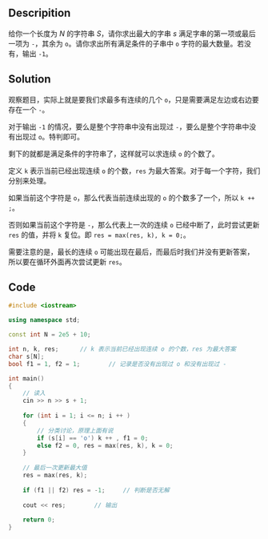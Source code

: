 ## Descripition

给你一个长度为 $N$ 的字符串 $S$，请你求出最大的字串 $s$ 满足字串的第一项或最后一项为 `-`，其余为 `o`。请你求出所有满足条件的子串中 `o` 字符的最大数量。若没有，输出 `-1`。

## Solution

观察题目，实际上就是要我们求最多有连续的几个 `o`，只是需要满足左边或右边要存在一个 `-`。

对于输出 `-1` 的情况，要么是整个字符串中没有出现过 `-`，要么是整个字符串中没有出现过 `o`。特判即可。

剩下的就都是满足条件的字符串了，这样就可以求连续 `o` 的个数了。

定义 `k` 表示当前已经出现连续 `o` 的个数，`res` 为最大答案。对于每一个字符，我们分别来处理。

如果当前这个字符是 `o`，那么代表当前连续出现的 `o` 的个数多了一个，所以 `k ++ ;`。

否则如果当前这个字符是 `-`，那么代表上一次的连续 `o` 已经中断了，此时尝试更新 `res` 的值，并将 `k` 复位。即 `res = max(res, k), k = 0;`。

需要注意的是，最长的连续 `o` 可能出现在最后，而最后时我们并没有更新答案，所以要在循环外面再次尝试更新 `res`。

## Code

```cpp
#include <iostream>

using namespace std;

const int N = 2e5 + 10;

int n, k, res;		// k 表示当前已经出现连续 o 的个数，res 为最大答案
char s[N];
bool f1 = 1, f2 = 1;		// 记录是否没有出现过 o 和没有出现过 - 

int main()
{
	// 读入 
	cin >> n >> s + 1;
	
	for (int i = 1; i <= n; i ++ )
	{
		// 分类讨论，原理上面有说 
		if (s[i] == 'o') k ++ , f1 = 0;
		else f2 = 0, res = max(res, k), k = 0;
	}
	
	// 最后一次更新最大值 
	res = max(res, k);
	
	if (f1 || f2) res = -1;		// 判断是否无解 
	
	cout << res;		// 输出 
	
	return 0;
}
```

